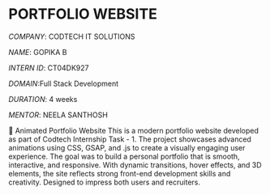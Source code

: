 # PORTFOLIO WEBSITE

*COMPANY*: CODTECH IT SOLUTIONS

*NAME*: GOPIKA B

*INTERN ID*: CT04DK927

*DOMAIN*:Full Stack Development

*DURATION*: 4 weeks

*MENTOR*: NEELA SANTHOSH


💼 Animated Portfolio Website
This is a modern portfolio website developed as part of Codtech Internship Task - 1. The project showcases advanced animations using CSS, GSAP, and .js to create a visually engaging user experience. The goal was to build a personal portfolio that is smooth, interactive, and responsive. With dynamic transitions, hover effects, and 3D elements, the site reflects strong front-end development skills and creativity. Designed to impress both users and recruiters.
